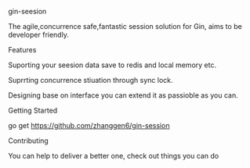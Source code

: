 gin-seesion

The agile,concurrence safe,fantastic session solution for Gin, aims to be developer friendly.

Features

Suporting your seesion data save to redis and local memory etc.

Suprrting  concurrence stiuation through sync lock.

Designing base on interface you can extend it as passioble as you can. 

Getting Started

go get https://github.com/zhanggen6/gin-session

Contributing

You can help to deliver a better one, check out things you can do


